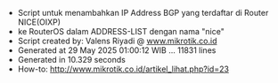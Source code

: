 - Script untuk menambahkan IP Address BGP yang terdaftar di Router NICE(OIXP)
- ke RouterOS dalam ADDRESS-LIST dengan nama "nice"
- Script created by: Valens Riyadi @ www.mikrotik.co.id
- Generated at 29 May 2025 01:00:12 WIB ... 11831 lines
- Generated in 10.329 seconds
- How-to: http://www.mikrotik.co.id/artikel_lihat.php?id=23

